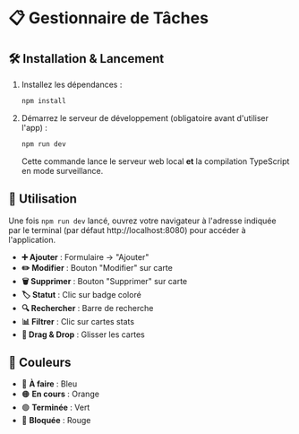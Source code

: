 # 📋 Gestionnaire de Tâches


## 🛠️ Installation & Lancement

1. Installez les dépendances :
	```bash
	npm install
	```
2. Démarrez le serveur de développement (obligatoire avant d'utiliser l'app) :
	```bash
	npm run dev
	```
	Cette commande lance le serveur web local **et** la compilation TypeScript en mode surveillance.

## 🚀 Utilisation

Une fois `npm run dev` lancé, ouvrez votre navigateur à l'adresse indiquée par le terminal (par défaut http://localhost:8080) pour accéder à l'application.

- **➕ Ajouter** : Formulaire → "Ajouter"
- **✏️ Modifier** : Bouton "Modifier" sur carte
- **🗑️ Supprimer** : Bouton "Supprimer" sur carte  
- **🏷️ Statut** : Clic sur badge coloré
- **🔍 Rechercher** : Barre de recherche
- **📊 Filtrer** : Clic sur cartes stats
- **🎯 Drag & Drop** : Glisser les cartes

## 🎨 Couleurs

- 🔵 **À faire** : Bleu
- 🟠 **En cours** : Orange
- 🟢 **Terminée** : Vert
- 🔴 **Bloquée** : Rouge
